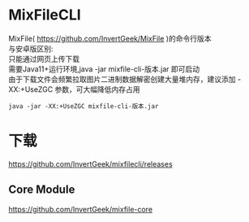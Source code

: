 # MixFileCLI
MixFile( https://github.com/InvertGeek/MixFile )的命令行版本 \
与安卓版区别: \
只能通过网页上传下载 \
需要Java11+运行环境,java -jar mixfile-cli-版本.jar 即可启动 \
由于下载文件会频繁拉取图片二进制数据解密创建大量堆内存，建议添加 -XX:+UseZGC 参数，可大幅降低内存占用
```
java -jar -XX:+UseZGC mixfile-cli-版本.jar
``` 

# 下载
https://github.com/InvertGeek/mixfilecli/releases

## Core Module
https://github.com/InvertGeek/mixfile-core
